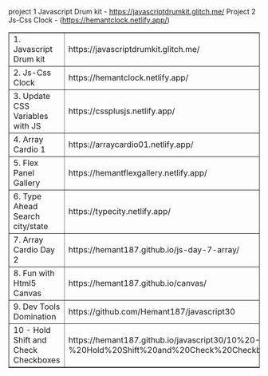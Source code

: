 project 1 Javascript Drum kit - https://javascriptdrumkit.glitch.me/
Project 2 Js-Css Clock - (https://hemantclock.netlify.app/)
<table style="border-collapse: collapse; width: 100%;" border="1">
<tbody>
<tr>
<td style="width: 50%;">1. Javascript Drum kit</td>
<td style="width: 50%;">https://javascriptdrumkit.glitch.me/</td>
</tr>
<tr>
<td style="width: 50%;">2. Js-Css Clock</td>
<td style="width: 50%;">https://hemantclock.netlify.app/</td>
</tr>
<tr>
<td style="width: 50%;">3. Update CSS Variables with JS</td>
<td style="width: 50%;">https://cssplusjs.netlify.app/</td>
</tr>
<tr>
<td style="width: 50%;">4. Array Cardio 1</td>
<td style="width: 50%;">https://arraycardio01.netlify.app/</td>
</tr>
<tr>
<td style="width: 50%;">5. Flex Panel Gallery</td>
<td style="width: 50%;">https://hemantflexgallery.netlify.app/</td>
</tr>
<tr>
<td style="width: 50%;">6. Type Ahead Search city/state </td>
<td style="width: 50%;">https://typecity.netlify.app/</td>
</tr>
<tr>
<td style="width: 50%;">7. Array Cardio Day 2</td>
<td style="width: 50%;">https://hemant187.github.io/js-day-7-array/</td>
</tr>
<tr>
<td style="width: 50%;">8. Fun with Html5 Canvas</td>
<td style="width: 50%;">https://hemant187.github.io/canvas/</td>
</tr>
<tr>
<td style="width: 50%;">9. Dev Tools Domination</td>
<td style="width: 50%;">https://github.com/Hemant187/javascript30</td>
</tr>
<tr>
<td style="width: 50%;">10 - Hold Shift and Check Checkboxes</td>
<td style="width: 50%;">https://hemant187.github.io/javascript30/10%20-%20Hold%20Shift%20and%20Check%20Checkboxes/</td>
</tr>
</tbody>
</table>
